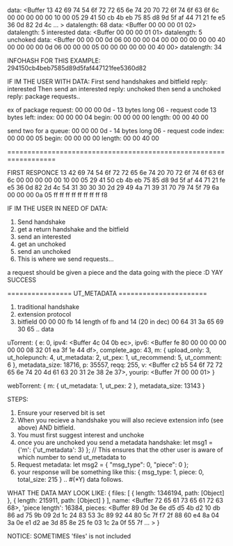 data:  <Buffer 13 42 69 74 54 6f 72 72 65 6e 74 20 70 72 6f 74 6f 63 6f 6c 00 00 00 00 00 10 00 05 29 41 50 cb 4b eb 75 85 d8 9d 5f af 44 71 21 fe e5 36 0d 82 2d 4c ... >
datalength:  68
data:  <Buffer 00 00 00 01 02>
datalength:  5
interested
data:  <Buffer 00 00 00 01 01>
datalength:  5
unchoked
data:  <Buffer 00 00 00 0d 06 00 00 00 04 00 00 00 00 00 00 40 00 00 00 00 0d 06 00 00 00 05 00 00 00 00 00 00 40 00>
datalength:  34


INFOHASH FOR THIS EXAMPLE: 294150cb4beb7585d89d5faf447121fee5360d82

IF IM THE USER WITH DATA:
First send handshakes and bitfield
reply: interested
Then send an interested
reply: unchoked
then send a unchoked
reply: package requests..

ex of package request:
00 00 00 0d - 13 bytes long
06 - request code
13 bytes left:
index:  00 00 00 04
begin:  00 00 00 00
length: 00 00 40 00

send two for a queue:
00 00 00 0d - 14 bytes long
06 - request code
index:  00 00 00 05
begin:  00 00 00 00
length: 00 00 40 00







==================================================================







FIRST RESPONCE
13 42 69 74 54 6f 72 72 65 6e
74 20 70 72 6f 74 6f 63 6f 6c
00 00 00 00 00 10 00 05 29 41
50 cb 4b eb 75 85 d8 9d 5f af
44 71 21 fe e5 36 0d 82 2d 4c
54 31 30 30 30 2d 29 49 4a 71
39 31 70 79 74 5f 79 6a 00 00
00 0a 05 ff ff ff ff ff ff ff
ff f8

IF IM THE USER IN NEED OF DATA:
1) Send handshake
2) get a return handshake and the bitfield
3) send an interested
4) get an unchoked
5) send an unchoked
6) This is where we send requests...

a request should be given a piece and the data going with the piece :D YAY SUCCESS









================ UT_METADATA ======================
1) traditional handshake
2) extension protocol
3) bitfield
00 00 00 fb 14  length of fb and 14 (20 in dec)
00
64 31 3a 65 69 30 65 .. data

uTorrent:
{ e: 0,
  ipv4: <Buffer 4c 04 0b ec>,
  ipv6: <Buffer fe 80 00 00 00 00 00 00 08 32 01 ea 3f 1e 44 df>,
  complete_ago: 43,
  m:
   { upload_only: 3,
     ut_holepunch: 4,
     ut_metadata: 2,
     ut_pex: 1,
     ut_recommend: 5,
     ut_comment: 6 },
  metadata_size: 18716,
  p: 35557,
  reqq: 255,
  v: <Buffer c2 b5 54 6f 72 72 65 6e 74 20 4d 61 63 20 31 2e 38 2e 37>,
  yourip: <Buffer 7f 00 00 01> }

  webTorrent:
  { m: { ut_metadata: 1, ut_pex: 2 }, metadata_size: 13143 }



  STEPS:
  1) Ensure your reserved bit is set
  2) When you recieve a handshake you will also recieve extension info (see above) AND bitfield.
  3) You must first suggest interest and unchoke
  4) once you are unchoked you send a metadata handshake:
  let msg1 = {'m': {'ut_metadata': 3} };
  // This ensures that the other user is aware of which number to send ut_metadata to
  5) Request metadata:
  let msg2 = { "msg_type": 0, "piece": 0 };
  6) your response will be something like this:
  { msg_type: 1, piece: 0, total_size: 215 } .. #(*Y) data follows.

  WHAT THE DATA MAY LOOK LIKE:
  { files:
   [ { length: 1346194, path: [Object] },
     { length: 215911, path: [Object] } ],
  name: <Buffer 72 65 61 73 65 61 72 63 68>,
  'piece length': 16384,
  pieces: <Buffer 89 0d 3e 6e d5 d5 4b d2 10 db 86 ad 75 9b 09 2d 1c 24 83 53 3c 89 92 44 80 5c 7f f7 2f 88 60 e4 8a 04 3a 0e e1 d2 ae 3d 85 8e 25 fe 03 1c 2a 0f 55 7f ... > }

  NOTICE: SOMETIMES 'files' is not included

